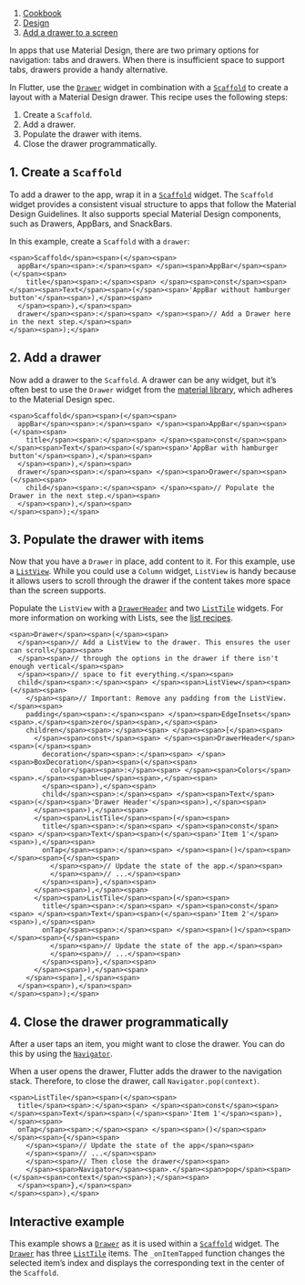 1.  [Cookbook](https://docs.flutter.dev/cookbook)
2.  [Design](https://docs.flutter.dev/cookbook/design)
3.  [Add a drawer to a screen](https://docs.flutter.dev/cookbook/design/drawer)

In apps that use Material Design, there are two primary options for navigation: tabs and drawers. When there is insufficient space to support tabs, drawers provide a handy alternative.

In Flutter, use the [`Drawer`](https://api.flutter.dev/flutter/material/Drawer-class.html) widget in combination with a [`Scaffold`](https://api.flutter.dev/flutter/material/Scaffold-class.html) to create a layout with a Material Design drawer. This recipe uses the following steps:

1.  Create a `Scaffold`.
2.  Add a drawer.
3.  Populate the drawer with items.
4.  Close the drawer programmatically.

## 1\. Create a `Scaffold`

To add a drawer to the app, wrap it in a [`Scaffold`](https://api.flutter.dev/flutter/material/Scaffold-class.html) widget. The `Scaffold` widget provides a consistent visual structure to apps that follow the Material Design Guidelines. It also supports special Material Design components, such as Drawers, AppBars, and SnackBars.

In this example, create a `Scaffold` with a `drawer`:

```
<span>Scaffold</span><span>(</span><span>
  appBar</span><span>:</span><span> </span><span>AppBar</span><span>(</span><span>
    title</span><span>:</span><span> </span><span>const</span><span> </span><span>Text</span><span>(</span><span>'AppBar without hamburger button'</span><span>),</span><span>
  </span><span>),</span><span>
  drawer</span><span>:</span><span> </span><span>// Add a Drawer here in the next step.</span><span>
</span><span>);</span>
```

## 2\. Add a drawer

Now add a drawer to the `Scaffold`. A drawer can be any widget, but it’s often best to use the `Drawer` widget from the [material library](https://api.flutter.dev/flutter/material/material-library.html), which adheres to the Material Design spec.

```
<span>Scaffold</span><span>(</span><span>
  appBar</span><span>:</span><span> </span><span>AppBar</span><span>(</span><span>
    title</span><span>:</span><span> </span><span>const</span><span> </span><span>Text</span><span>(</span><span>'AppBar with hamburger button'</span><span>),</span><span>
  </span><span>),</span><span>
  drawer</span><span>:</span><span> </span><span>Drawer</span><span>(</span><span>
    child</span><span>:</span><span> </span><span>// Populate the Drawer in the next step.</span><span>
  </span><span>),</span><span>
</span><span>);</span>
```

## 3\. Populate the drawer with items

Now that you have a `Drawer` in place, add content to it. For this example, use a [`ListView`](https://api.flutter.dev/flutter/widgets/ListView-class.html). While you could use a `Column` widget, `ListView` is handy because it allows users to scroll through the drawer if the content takes more space than the screen supports.

Populate the `ListView` with a [`DrawerHeader`](https://api.flutter.dev/flutter/material/DrawerHeader-class.html) and two [`ListTile`](https://api.flutter.dev/flutter/material/ListTile-class.html) widgets. For more information on working with Lists, see the [list recipes](https://docs.flutter.dev/cookbook#lists).

```
<span>Drawer</span><span>(</span><span>
  </span><span>// Add a ListView to the drawer. This ensures the user can scroll</span><span>
  </span><span>// through the options in the drawer if there isn't enough vertical</span><span>
  </span><span>// space to fit everything.</span><span>
  child</span><span>:</span><span> </span><span>ListView</span><span>(</span><span>
    </span><span>// Important: Remove any padding from the ListView.</span><span>
    padding</span><span>:</span><span> </span><span>EdgeInsets</span><span>.</span><span>zero</span><span>,</span><span>
    children</span><span>:</span><span> </span><span>[</span><span>
      </span><span>const</span><span> </span><span>DrawerHeader</span><span>(</span><span>
        decoration</span><span>:</span><span> </span><span>BoxDecoration</span><span>(</span><span>
          color</span><span>:</span><span> </span><span>Colors</span><span>.</span><span>blue</span><span>,</span><span>
        </span><span>),</span><span>
        child</span><span>:</span><span> </span><span>Text</span><span>(</span><span>'Drawer Header'</span><span>),</span><span>
      </span><span>),</span><span>
      </span><span>ListTile</span><span>(</span><span>
        title</span><span>:</span><span> </span><span>const</span><span> </span><span>Text</span><span>(</span><span>'Item 1'</span><span>),</span><span>
        onTap</span><span>:</span><span> </span><span>()</span><span> </span><span>{</span><span>
          </span><span>// Update the state of the app.</span><span>
          </span><span>// ...</span><span>
        </span><span>},</span><span>
      </span><span>),</span><span>
      </span><span>ListTile</span><span>(</span><span>
        title</span><span>:</span><span> </span><span>const</span><span> </span><span>Text</span><span>(</span><span>'Item 2'</span><span>),</span><span>
        onTap</span><span>:</span><span> </span><span>()</span><span> </span><span>{</span><span>
          </span><span>// Update the state of the app.</span><span>
          </span><span>// ...</span><span>
        </span><span>},</span><span>
      </span><span>),</span><span>
    </span><span>],</span><span>
  </span><span>),</span><span>
</span><span>);</span>
```

## 4\. Close the drawer programmatically

After a user taps an item, you might want to close the drawer. You can do this by using the [`Navigator`](https://api.flutter.dev/flutter/widgets/Navigator-class.html).

When a user opens the drawer, Flutter adds the drawer to the navigation stack. Therefore, to close the drawer, call `Navigator.pop(context)`.

```
<span>ListTile</span><span>(</span><span>
  title</span><span>:</span><span> </span><span>const</span><span> </span><span>Text</span><span>(</span><span>'Item 1'</span><span>),</span><span>
  onTap</span><span>:</span><span> </span><span>()</span><span> </span><span>{</span><span>
    </span><span>// Update the state of the app</span><span>
    </span><span>// ...</span><span>
    </span><span>// Then close the drawer</span><span>
    </span><span>Navigator</span><span>.</span><span>pop</span><span>(</span><span>context</span><span>);</span><span>
  </span><span>},</span><span>
</span><span>),</span>
```

## Interactive example

This example shows a [`Drawer`](https://api.flutter.dev/flutter/material/Drawer-class.html) as it is used within a [`Scaffold`](https://api.flutter.dev/flutter/material/Scaffold-class.html) widget. The [`Drawer`](https://api.flutter.dev/flutter/material/Drawer-class.html) has three [`ListTile`](https://api.flutter.dev/flutter/material/ListTile-class.html) items. The `_onItemTapped` function changes the selected item’s index and displays the corresponding text in the center of the `Scaffold`.